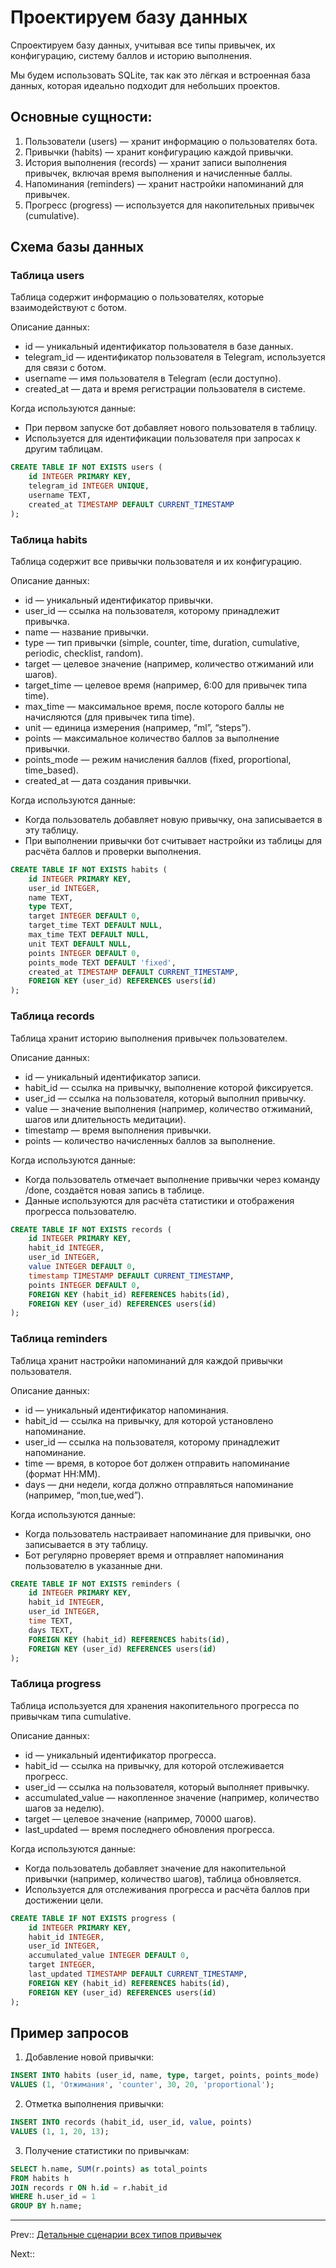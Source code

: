 # Проектируем базу данных


Cпроектируем базу данных, учитывая все типы привычек, их конфигурацию, систему баллов и историю выполнения.

Мы будем использовать SQLite, так как это лёгкая и встроенная база данных, которая идеально подходит для небольших проектов.

## Основные сущности:

1.	Пользователи (users) — хранит информацию о пользователях бота.
2.	Привычки (habits) — хранит конфигурацию каждой привычки.
3.	История выполнения (records) — хранит записи выполнения привычек, включая время выполнения и начисленные баллы.
4.	Напоминания (reminders) — хранит настройки напоминаний для привычек.
5.	Прогресс (progress) — используется для накопительных привычек (cumulative).

## Схема базы данных

### Таблица users

Таблица содержит информацию о пользователях, которые взаимодействуют с ботом.

Описание данных:

- id — уникальный идентификатор пользователя в базе данных.
- telegram_id — идентификатор пользователя в Telegram, используется для связи с ботом.
- username — имя пользователя в Telegram (если доступно).
- created_at — дата и время регистрации пользователя в системе.

Когда используются данные:

- При первом запуске бот добавляет нового пользователя в таблицу.
- Используется для идентификации пользователя при запросах к другим таблицам.

```sql
CREATE TABLE IF NOT EXISTS users (
    id INTEGER PRIMARY KEY,
    telegram_id INTEGER UNIQUE,
    username TEXT,
    created_at TIMESTAMP DEFAULT CURRENT_TIMESTAMP
);
```


### Таблица habits

Таблица содержит все привычки пользователя и их конфигурацию.

Описание данных:

- id — уникальный идентификатор привычки.
- user_id — ссылка на пользователя, которому принадлежит привычка.
- name — название привычки.
- type — тип привычки (simple, counter, time, duration, cumulative, periodic, checklist, random).
- target — целевое значение (например, количество отжиманий или шагов).
- target_time — целевое время (например, 6:00 для привычек типа time).
- max_time — максимальное время, после которого баллы не начисляются (для привычек типа time).
- unit — единица измерения (например, “ml”, “steps”).
- points — максимальное количество баллов за выполнение привычки.
- points_mode — режим начисления баллов (fixed, proportional, time_based).
- created_at — дата создания привычки.

Когда используются данные:

- Когда пользователь добавляет новую привычку, она записывается в эту таблицу.
- При выполнении привычки бот считывает настройки из таблицы для расчёта баллов и проверки выполнения.

```sql
CREATE TABLE IF NOT EXISTS habits (
    id INTEGER PRIMARY KEY,
    user_id INTEGER,
    name TEXT,
    type TEXT,
    target INTEGER DEFAULT 0,
    target_time TEXT DEFAULT NULL,
    max_time TEXT DEFAULT NULL,
    unit TEXT DEFAULT NULL,
    points INTEGER DEFAULT 0,
    points_mode TEXT DEFAULT 'fixed',
    created_at TIMESTAMP DEFAULT CURRENT_TIMESTAMP,
    FOREIGN KEY (user_id) REFERENCES users(id)
);
```


### Таблица records

Таблица хранит историю выполнения привычек пользователем.

Описание данных:

- id — уникальный идентификатор записи.
- habit_id — ссылка на привычку, выполнение которой фиксируется.
- user_id — ссылка на пользователя, который выполнил привычку.
- value — значение выполнения (например, количество отжиманий, шагов или длительность медитации).
- timestamp — время выполнения привычки.
- points — количество начисленных баллов за выполнение.

Когда используются данные:

- Когда пользователь отмечает выполнение привычки через команду /done, создаётся новая запись в таблице.
- Данные используются для расчёта статистики и отображения прогресса пользователю.

```sql
CREATE TABLE IF NOT EXISTS records (
    id INTEGER PRIMARY KEY,
    habit_id INTEGER,
    user_id INTEGER,
    value INTEGER DEFAULT 0,
    timestamp TIMESTAMP DEFAULT CURRENT_TIMESTAMP,
    points INTEGER DEFAULT 0,
    FOREIGN KEY (habit_id) REFERENCES habits(id),
    FOREIGN KEY (user_id) REFERENCES users(id)
);
```


### Таблица reminders

Таблица хранит настройки напоминаний для каждой привычки пользователя.

Описание данных:

- id — уникальный идентификатор напоминания.
- habit_id — ссылка на привычку, для которой установлено напоминание.
- user_id — ссылка на пользователя, которому принадлежит напоминание.
- time — время, в которое бот должен отправить напоминание (формат HH:MM).
- days — дни недели, когда должно отправляться напоминание (например, “mon,tue,wed”).

Когда используются данные:

- Когда пользователь настраивает напоминание для привычки, оно записывается в эту таблицу.
- Бот регулярно проверяет время и отправляет напоминания пользователю в указанные дни.

```sql
CREATE TABLE IF NOT EXISTS reminders (
    id INTEGER PRIMARY KEY,
    habit_id INTEGER,
    user_id INTEGER,
    time TEXT,
    days TEXT,
    FOREIGN KEY (habit_id) REFERENCES habits(id),
    FOREIGN KEY (user_id) REFERENCES users(id)
);
```

### Таблица progress

Таблица используется для хранения накопительного прогресса по привычкам типа cumulative.

Описание данных:

- id — уникальный идентификатор прогресса.
- habit_id — ссылка на привычку, для которой отслеживается прогресс.
- user_id — ссылка на пользователя, который выполняет привычку.
- accumulated_value — накопленное значение (например, количество шагов за неделю).
- target — целевое значение (например, 70000 шагов).
- last_updated — время последнего обновления прогресса.

Когда используются данные:

- Когда пользователь добавляет значение для накопительной привычки (например, количество шагов), таблица обновляется.
- Используется для отслеживания прогресса и расчёта баллов при достижении цели.

```sql
CREATE TABLE IF NOT EXISTS progress (
    id INTEGER PRIMARY KEY,
    habit_id INTEGER,
    user_id INTEGER,
    accumulated_value INTEGER DEFAULT 0,
    target INTEGER,
    last_updated TIMESTAMP DEFAULT CURRENT_TIMESTAMP,
    FOREIGN KEY (habit_id) REFERENCES habits(id),
    FOREIGN KEY (user_id) REFERENCES users(id)
);
```


## Пример запросов

1. Добавление новой привычки:
```sql
INSERT INTO habits (user_id, name, type, target, points, points_mode)
VALUES (1, 'Отжимания', 'counter', 30, 20, 'proportional');
```

2. Отметка выполнения привычки:
```sql
INSERT INTO records (habit_id, user_id, value, points)
VALUES (1, 1, 20, 13);
```

3. Получение статистики по привычкам:
```sql
SELECT h.name, SUM(r.points) as total_points
FROM habits h
JOIN records r ON h.id = r.habit_id
WHERE h.user_id = 1
GROUP BY h.name;
```


---

Prev:: [Детальные сценарии всех типов привычек](9-scenario-done-types.md)

Next:: []()
